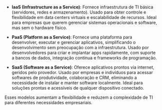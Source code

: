 

- **IaaS (Infrastructure as a Service)**: Fornece infraestrutura de TI básica (servidores, redes e armazenamento). Usado para obter controle e flexibilidade em data centers virtuais e escalabilidade de recursos. Ideal para empresas que querem gerenciar sistemas operacionais e software, mas sem o hardware físico.

- **PaaS (Platform as a Service)**: Fornece uma plataforma para desenvolver, executar e gerenciar aplicativos, simplificando o desenvolvimento sem preocupação com a infraestrutura. Usado por desenvolvedores para criar e implantar apps rapidamente, com suporte a bancos de dados, integração contínua e frameworks de programação.

- **SaaS (Software as a Service)**: Oferece aplicativos prontos via internet, geridos pelo provedor. Usado por empresas e indivíduos para acessar softwares de produtividade, colaboração e CRM, eliminando a necessidade de instalar e manter software localmente. Ideal para soluções prontas e acessíveis de qualquer dispositivo conectado. 

Esses modelos aumentam a flexibilidade e reduzem a complexidade de TI para diferentes necessidades empresariais.
